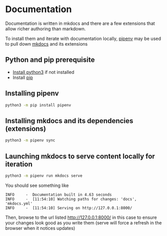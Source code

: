 # Documentation

Documentation is written in mkdocs and there are a few extensions that allow richer
authoring than markdown.

To install them and iterate with documentation locally, [pipenv](https://pipenv.pypa.io/en/latest/) may be used to pull
down [mkdocs](https://www.mkdocs.org/) and its extensions

## Python and pip prerequisite

- [Install python3](https://www.python.org/downloads/) if not installed
- Install [pip](https://pip.pypa.io/en/stable/installation/)

## Installing pipenv

```bash
python3 -m pip install pipenv
```

## Installing mkdocs and its dependencies (extensions)

```bash
python3 -m pipenv sync
```

## Launching mkdocs to serve content locally for iteration

```bash
python3 -m pipenv run mkdocs serve
```

You should see something like

```
INFO     -  Documentation built in 4.63 seconds
INFO     -  [11:54:10] Watching paths for changes: 'docs', 'mkdocs.yml'
INFO     -  [11:54:10] Serving on http://127.0.0.1:8000/
```

Then, browse to the url listed <http://127.0.0.1:8000/> in this case to ensure your changes look good as you write them
(serve will force a refresh in the browser when it notices updates)
